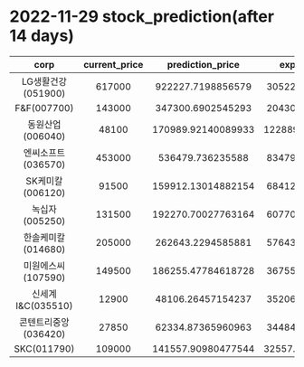 # 2022-11-29 stock_prediction(after 14 days)

|   corp   |   current_price   |   prediction_price   |   expected_profit   |
|:--------:|:-----------------:|:--------------------:|:-------------------:|
|LG생활건강(051900)|617000|922227.7198856579|305227.7198856579|
|F&F(007700)|143000|347300.6902545293|204300.6902545293|
|동원산업(006040)|48100|170989.92140089933|122889.92140089933|
|엔씨소프트(036570)|453000|536479.736235588|83479.73623558797|
|SK케미칼(006120)|91500|159912.13014882154|68412.13014882154|
|녹십자(005250)|131500|192270.70027763164|60770.70027763164|
|한솔케미칼(014680)|205000|262643.2294585881|57643.22945858812|
|미원에스씨(107590)|149500|186255.47784618728|36755.47784618728|
|신세계 I&C(035510)|12900|48106.26457154237|35206.26457154237|
|콘텐트리중앙(036420)|27850|62334.87365960963|34484.87365960963|
|SKC(011790)|109000|141557.90980477544|32557.909804775438|
